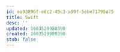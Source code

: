 ```yaml
---
id: ea93896f-e8c2-49c3-a90f-5ebe71795a75
title: Swift
desc: ''
updated: 1603529980390
created: 1603529980390
stub: false
---
```


